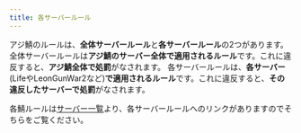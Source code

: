 ```yaml
---
title: 各サーバールール
---
```


アジ鯖のルールは、**全体サーバールール**と**各サーバールール**の2つがあります。
全体サーバールールは**アジ鯖のサーバー全体で適用されるルール**です。これに違反すると、**アジ鯖全体で処罰**がなされます。
各サーバールールは、**各サーバー**(LifeやLeonGunWar2など)**で適用されるルール**です。これに違反すると、**その違反したサーバーで処罰**がなされます。

各鯖ルールは[サーバー一覧](/servers)より、各サーバールールへのリンクがありますのでそちらをご覧ください。
